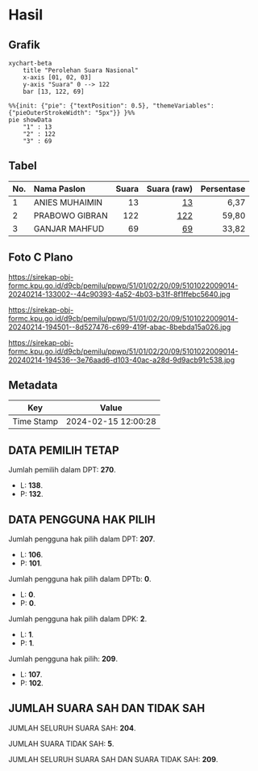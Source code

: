# Hasil

## Grafik

```mermaid
xychart-beta
    title "Perolehan Suara Nasional"
    x-axis [01, 02, 03]
    y-axis "Suara" 0 --> 122
    bar [13, 122, 69]
```

```mermaid
%%{init: {"pie": {"textPosition": 0.5}, "themeVariables": {"pieOuterStrokeWidth": "5px"}} }%%
pie showData
    "1" : 13
    "2" : 122
    "3" : 69
```

## Tabel

| No. | Nama Paslon    | Suara | Suara (raw) | Persentase |
|:--- |:-------------- | -----:| -----------:| ----------:|
| 1   | ANIES MUHAIMIN | 13    | [13][p-1]   | 6,37       |
| 2   | PRABOWO GIBRAN | 122   | [122][p-2]  | 59,80      |
| 3   | GANJAR MAHFUD  | 69    | [69][p-3]   | 33,82      |


[p-1]: https://github.com/gigit-pemilu/pemilu-2024/blob/main/pilpres/hitung-suara/sub/51-bali/sub/01-jembrana/sub/02-mendoyo/sub/2009-yeh-sumbul/sub/014-tps/sub/paslon-1.txt
[p-2]: https://github.com/gigit-pemilu/pemilu-2024/blob/main/pilpres/hitung-suara/sub/51-bali/sub/01-jembrana/sub/02-mendoyo/sub/2009-yeh-sumbul/sub/014-tps/sub/paslon-2.txt
[p-3]: https://github.com/gigit-pemilu/pemilu-2024/blob/main/pilpres/hitung-suara/sub/51-bali/sub/01-jembrana/sub/02-mendoyo/sub/2009-yeh-sumbul/sub/014-tps/sub/paslon-3.txt

## Foto C Plano

https://sirekap-obj-formc.kpu.go.id/d9cb/pemilu/ppwp/51/01/02/20/09/5101022009014-20240214-133002--44c90393-4a52-4b03-b31f-8f1ffebc5640.jpg

https://sirekap-obj-formc.kpu.go.id/d9cb/pemilu/ppwp/51/01/02/20/09/5101022009014-20240214-194501--8d527476-c699-419f-abac-8bebda15a026.jpg

https://sirekap-obj-formc.kpu.go.id/d9cb/pemilu/ppwp/51/01/02/20/09/5101022009014-20240214-194536--3e76aad6-d103-40ac-a28d-9d9acb91c538.jpg


## Metadata

| Key        | Value               |
| ---------- | ------------------- |
| Time Stamp | 2024-02-15 12:00:28 |


## DATA PEMILIH TETAP

Jumlah pemilih dalam DPT: **270**.
 * L: **138**.
 * P: **132**.

## DATA PENGGUNA HAK PILIH

Jumlah pengguna hak pilih dalam DPT: **207**.
 * L: **106**.
 * P: **101**.

Jumlah pengguna hak pilih dalam DPTb: **0**.
 * L: **0**.
 * P: **0**.

Jumlah pengguna hak pilih dalam DPK: **2**.
 * L: **1**.
 * P: **1**.

Jumlah pengguna hak pilih: **209**.
 * L: **107**.
 * P: **102**.

## JUMLAH SUARA SAH DAN TIDAK SAH

JUMLAH SELURUH SUARA SAH: **204**.

JUMLAH SUARA TIDAK SAH: **5**.

JUMLAH SELURUH SUARA SAH DAN SUARA TIDAK SAH: **209**.


